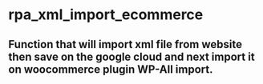 # rpa_xml_import_ecommerce

## Function that will import xml file from website then save on the google cloud and next import it on woocommerce plugin WP-All import.

